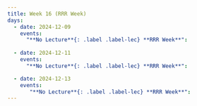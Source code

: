 ```yaml
---
title: Week 16 (RRR Week)
days:
  - date: 2024-12-09
    events:
      "**No Lecture**{: .label .label-lec} **RRR Week**":
      
  - date: 2024-12-11
    events:
      "**No Lecture**{: .label .label-lec} **RRR Week**":

  - date: 2024-12-13
    events:   
       "**No Lecture**{: .label .label-lec} **RRR Week**":       
---
```

